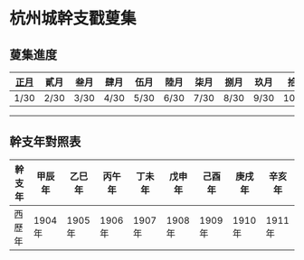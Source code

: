 # 杭州城幹支戳蓃集

## 蓃集進度

| [正月](01/index.md) | 貳月 | 叁月 | 肆月 | 伍月 | 陸月 | 柒月 | 捌月 | 玖月 | 拾月 | 冬月 | [臘月](12/index.md) | 閏月 |
| - | - | - | - | - | - | - | - | - | - | - | - | - |
| 1/30 | 2/30 | 3/30 | 4/30 | 5/30 | 6/30 | 7/30 | 8/30 | 9/30 | 10/30 | 11/30 | 12/30 | 13/30 |

***

## 幹支年對照表

| 幹支年 | 甲辰年 | 乙巳年 | 丙午年 | 丁未年 | 戊申年 | 己酉年 | 庚戌年 | 辛亥年 |
| - | - | - | - | - | - | - | - | - |
| 西歷年 | 1904年 | 1905年 | 1906年 | 1907年 | 1908年 | 1909年 | 1910年 | 1911年 |

